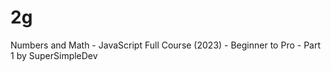 # 2g
 Numbers and Math - JavaScript Full Course (2023) - Beginner to Pro - Part 1 by SuperSimpleDev
